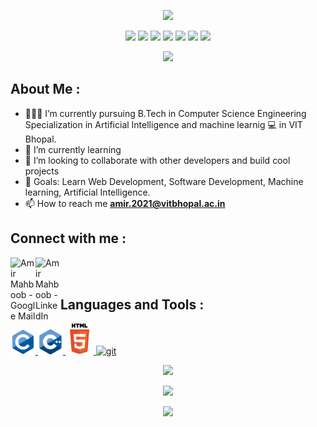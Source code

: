 <p align="center">
  <img src="https://readme-typing-svg.herokuapp.com?color=0d8eceF&size=30&center=true&vCenter=true&width=550&height=70&duration=2500&lines=Hello+World!+👋;+I'm+Amir+Mahboob;+An+Open+Source+Contributor+🌟;+A+Web+Developer;A+software+Developer;Loves+To+Build+Projects+🛠">
</p>


<p align="center">
  <img src="https://badges.pufler.dev/visits/ayondas120/ayondas120">
  <img src="https://badges.pufler.dev/years/ayondas120">
  <img src="https://badges.pufler.dev/updated/ayondas120/ayondas120">
  <img src="https://badges.pufler.dev/created/ayondas120/ayondas120">
  <img src="https://badges.pufler.dev/repos/ayondas120">
  <img src="https://badges.pufler.dev/commits/monthly/ayondas120">
  <img src="https://komarev.com/ghpvc/?username=ayondas120&label=Profile%20views&color=red&style=flat"/>
</p>


<p align="center">
  <img src="./images/codder.png">
</p>


## About Me :
- 👨🏻‍🎓 I’m currently pursuing B.Tech in Computer Science Engineering Specialization in Artificial Intelligence and machine learnig 💻 in VIT Bhopal.
- 🌱 I’m currently learning 
- 🤝 I’m looking to collaborate with other developers and build cool projects
- 🎯 Goals: Learn Web Development, Software Development, Machine learning, Artificial Intelligence.
- 📫 How to reach me <u>**amir.2021@vitbhopal.ac.in**</u>


## Connect with me :

<a href="mailto:amir.mahboob2021@vitbhopal.ac.in">
  <img align="left" alt="Amir Mahboob - Google Mail" width="40px" src="https://api.iconify.design/logos:google-gmail.svg"/>
</a>

<a href="www.linkedin.com/in/amir-mahboob-75b836220">
  <img align="left" alt="Amir Mahboob - LinkedIn" width="40px" src="https://upload.wikimedia.org/wikipedia/commons/thumb/e/e9/Linkedin_icon.svg/256px-Linkedin_icon.svg.png"/>
</a>

<br></br>

## Languages and Tools :
<p align="left">
<a href="https://www.cprogramming.com/" target="_blank" rel="noreferrer"> <img src="https://raw.githubusercontent.com/devicons/devicon/master/icons/c/c-original.svg" alt="c" width="40" height="40"/> </a>
<a href="https://www.w3schools.com/cpp/" target="_blank" rel="noreferrer"> <img src="https://raw.githubusercontent.com/devicons/devicon/master/icons/cplusplus/cplusplus-original.svg" alt="cplusplus" width="40" height="40"/> </a>
<a href="https://www.w3.org/html/" target="_blank" rel="noreferrer"> <img src="https://raw.githubusercontent.com/devicons/devicon/master/icons/html5/html5-original-wordmark.svg" alt="html5" width="45" height="50"/> </a>
<a href="https://git-scm.com/" target="_blank" rel="noreferrer"> <img src="https://www.vectorlogo.zone/logos/git-scm/git-scm-icon.svg" alt="git" width="40" height="40"/> </a>
</p>

<p align="center">
    <img src="https://github-readme-stats.vercel.app/api?username=Amirm143&count_private=true&show_icons=true&theme=radical" />
</p>

<p align="center">
    <img src="https://github-readme-stats.vercel.app/api/top-langs/?username=Amirm143&layout=compact&theme=radical&count_private=true" />
</p>

<p align="center">
    <img src="https://github-readme-streak-stats.herokuapp.com?user=Amirm143&theme=vision-friendly-dark" />
</p>
